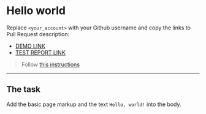 # Hello world
Replace `<your_account>` with your Github username and copy the links to Pull Request description:
- [DEMO LINK](https://mayuces.github.io/layout_hello-world/)
- [TEST REPORT LINK](https://mayuces.github.io/layout_hello-world/report/html_report/)

> Follow [this instructions](https://mate-academy.github.io/layout_task-guideline/#how-to-solve-the-layout-tasks-on-github)
___

## The task
Add the basic page markup and the text `Hello, world!` into the body.
